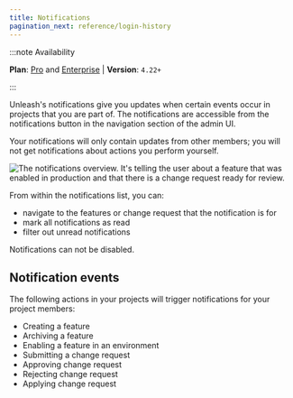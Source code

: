 ```yaml
---
title: Notifications
pagination_next: reference/login-history
---
```


:::note Availability

**Plan**: [Pro](/availability#plans) and [Enterprise](https://www.getunleash.io/pricing) | **Version**: `4.22+`

:::

Unleash's notifications give you updates when certain events occur in projects that you are part of. The notifications are accessible from the notifications button in the navigation section of the admin UI.

Your notifications will only contain updates from other members; you will not get notifications about actions you perform yourself.

![The notifications overview. It's telling the user about a feature that was enabled in production and that there is a change request ready for review.](/img/notifications.png)

From within the notifications list, you can:
* navigate to the features or change request that the notification is for
* mark all notifications as read
* filter out unread notifications

Notifications can not be disabled.

## Notification events

The following actions in your projects will trigger notifications for your project members:
* Creating a feature
* Archiving a feature
* Enabling a feature in an environment
* Submitting a change request
* Approving change request
* Rejecting change request
* Applying change request
